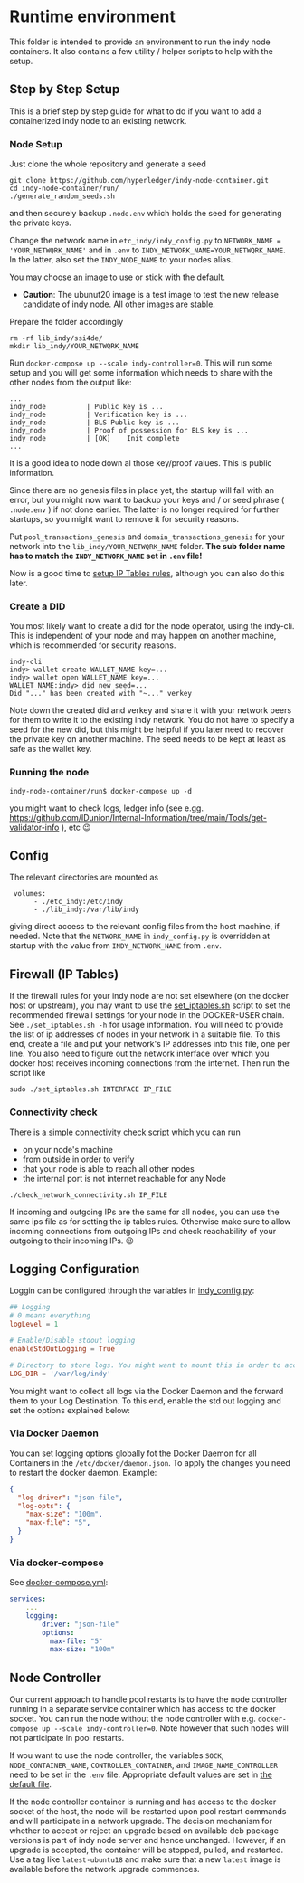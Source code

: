 # Runtime environment

This folder is intended to provide an environment to run the indy node containers.
It also contains a few utility / helper scripts to help with the setup.


## Step by Step Setup

This is a brief step by step guide for what to do if you want to add a containerized indy node to an existing network.

### Node Setup

Just clone the whole repository and generate a seed

```
git clone https://github.com/hyperledger/indy-node-container.git
cd indy-node-container/run/
./generate_random_seeds.sh 
```

and then securely backup `.node.env` which holds the seed for generating the private keys.

Change the network name in `etc_indy/indy_config.py` to `NETWORK_NAME = 'YOUR_NETWQRK_NAME'` and in `.env` to `INDY_NETWORK_NAME=YOUR_NETWQRK_NAME`. In the latter, also set the `INDY_NODE_NAME` to your nodes alias.  

You may choose [an image](https://github.com/hyperledger/indy-node-container/pkgs/container/indy-node-container%2Findy_node/versions) to use or stick with the default.
- **Caution**: The ubunut20 image is a test image to test the new release candidate of indy node. All other images are stable.


Prepare the folder accordingly
```
rm -rf lib_indy/ssi4de/
mkdir lib_indy/YOUR_NETWQRK_NAME
```

Run `docker-compose up --scale indy-controller=0`. This will run some setup and you will get some information which needs to share with the other nodes from the output like:

```
...
indy_node          | Public key is ...
indy_node          | Verification key is ...
indy_node          | BLS Public key is ...
indy_node          | Proof of possession for BLS key is ...
indy_node          | [OK]	 Init complete
...
```
It is a good idea to node down al those key/proof values. This is public information.

Since there are no genesis files in place yet, the startup will fail with an error, but you might now want to backup your keys and / or seed phrase ( `.node.env` ) if not done earlier. The latter is no longer required for further startups, so you might want to remove it for security reasons.

Put `pool_transactions_genesis` and `domain_transactions_genesis` for your network into the `lib_indy/YOUR_NETWQRK_NAME` folder. **The sub folder name has to match the `INDY_NETWORK_NAME` set in `.env` file!**

Now is a good time to [setup IP Tables rules](#firewall-ip-tables), although you can also do this later.


### Create a DID

You most likely want to create a did for the node operator, using the indy-cli. This is independent of your node and may happen on another machine, which is recommended for security reasons.

```
indy-cli
indy> wallet create WALLET_NAME key=...
indy> wallet open WALLET_NAME key=...
WALLET_NAME:indy> did new seed=...
Did "..." has been created with "~..." verkey
```

Note down the created did and verkey and share it with your network peers for them to write it to the existing indy network. You do not have to specify a seed for the new did, but this might be helpful if you later need to recover the private key on another machine. The seed needs to be kept at least as safe as the wallet key.

### Running the node

```
indy-node-container/run$ docker-compose up -d
```

you might want to check logs, ledger info (see  e.gg. https://github.com/IDunion/Internal-Information/tree/main/Tools/get-validator-info ), etc 😉




## Config

The relevant directories are mounted as

```
 volumes:
      - ./etc_indy:/etc/indy
      - ./lib_indy:/var/lib/indy
```

giving direct access to the relevant config files from the host machine, if needed. Note that the `NETWORK_NAME` in `indy_config.py` is overridden at startup with the value from `INDY_NETWORK_NAME` from `.env`.

## Firewall (IP Tables)

If the firewall rules for your indy node are not set elsewhere (on the docker host or upstream), you may want to use the
[set_iptables.sh](./set_iptables.sh) script to set the recommended firewall settings for your node in the DOCKER-USER
chain.
See `./set_iptables.sh -h` for usage information. You will need to provide the list of ip addresses of nodes in your
network in a suitable file. To this end, create a file and put your network's IP addresses into this file, one per line.
You also need to figure out the network interface over which you docker host receives incoming connections from the internet.
Then run the script like

```
sudo ./set_iptables.sh INTERFACE IP_FILE
```

### Connectivity check

There is [a simple connectivity check script](check_network_connectivity.sh) which you can run
- on your node's machine
- from outside
 in order to verify
- that your node is able to reach all other nodes
- the internal port is not internet reachable for any Node

```
./check_network_connectivity.sh IP_FILE
```

If incoming and outgoing IPs are the same for all nodes, you can use the same ips file as for setting the ip tables rules. Otherwise make sure to allow incoming connections from outgoing IPs and check reachability of your outgoing to their incoming IPs. :wink:


## Logging Configuration

Loggin can be configured through the variables in [indy_config.py](./etc_indy/indy_config.py):

```conf
## Logging
# 0 means everything
logLevel = 1

# Enable/Disable stdout logging
enableStdOutLogging = True

# Directory to store logs. You might want to mount this in order to access the log files from outside the container.
LOG_DIR = '/var/log/indy'
```

You might want to collect all logs via the Docker Daemon and the forward them to your Log Destination. To this end, enable the std out logging and set the options explained below:

### Via Docker Daemon

You can set logging options globally fot the Docker Daemon for all Containers in the `/etc/docker/daemon.json`. To apply the changes you need to restart the docker daemon. Example:

```json
{
  "log-driver": "json-file",
  "log-opts": {
    "max-size": "100m",
    "max-file": "5",
  }
}
```

### Via docker-compose

See [docker-compose.yml](./docker-compose.yml):

```yml
services:
    ...
    logging:
        driver: "json-file"
        options:
          max-file: "5"
          max-size: "100m"
```


## Node Controller

Our current approach to handle pool restarts is to have the node controller running in a separate service container which has access to the docker socket. You can run the node without the node controller with e.g. `docker-compose up --scale indy-controller=0`. Note however that such nodes will not participate in pool restarts.

If wou want to use the node controller, the variables `SOCK`, `NODE_CONTAINER_NAME`, `CONTROLLER_CONTAINER`, and `IMAGE_NAME_CONTROLLER` need to be set in the `.env` file. Appropriate default values are set in [the default file](/.env).

If the node controller container is running and has access to the docker socket of the host, the node will be restarted upon pool restart commands and will participate in a network upgrade. The decision mechanism for whether to accept or reject an upgrade based on available deb package versions is part of indy node server and hence unchanged. However, if an upgrade is accepted, the container will be stopped, pulled, and restarted. Use a tag like `latest-ubuntu18` and make sure that a new `latest` image is available before the network upgrade commences.



